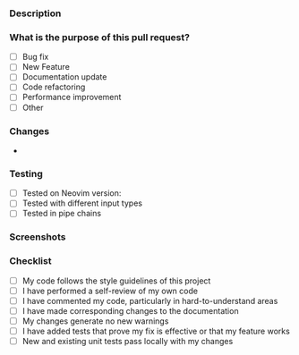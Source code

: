 <!-- Thank you for contributing to mac-menu! -->

### Description

<!-- Please describe your changes and why they are needed -->

### What is the purpose of this pull request? <!-- (put an "X" next to an item) -->

- [ ] Bug fix
- [ ] New Feature
- [ ] Documentation update
- [ ] Code refactoring
- [ ] Performance improvement
- [ ] Other

### Changes

<!-- List the changes you made -->

-

### Testing

<!-- Describe how you tested your changes -->

- [ ] Tested on Neovim version:
- [ ] Tested with different input types
- [ ] Tested in pipe chains

### Screenshots

<!-- If applicable, add screenshots to help explain your changes -->

### Checklist

- [ ] My code follows the style guidelines of this project
- [ ] I have performed a self-review of my own code
- [ ] I have commented my code, particularly in hard-to-understand areas
- [ ] I have made corresponding changes to the documentation
- [ ] My changes generate no new warnings
- [ ] I have added tests that prove my fix is effective or that my feature works
- [ ] New and existing unit tests pass locally with my changes
